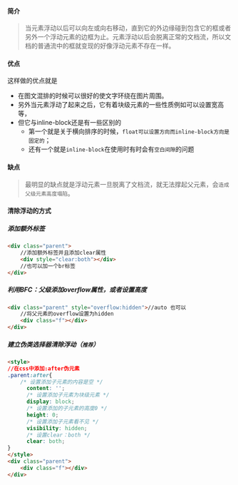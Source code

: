 #### 简介
> 当元素浮动以后可以向左或向右移动，直到它的外边缘碰到包含它的框或者另外一个浮动元素的边框为止。元素浮动以后会脱离正常的文档流，所以文档的普通流中的框就变现的好像浮动元素不存在一样。

#### 优点
这样做的优点就是

- 在图文混排的时候可以很好的使文字环绕在图片周围。
- 另外当元素浮动了起来之后，它有着块级元素的一些性质例如可以设置宽高等，
- 但它与inline-block还是有一些区别的
  - 第一个就是关于横向排序的时候，`float可以设置方向而inline-block方向是固定的`；
  - 还有一个就是`inline-block`在使用时有时会有`空白间隙`的问题

#### 缺点

> 最明显的缺点就是浮动元素一旦脱离了文档流，就无法撑起父元素，会`造成父级元素高度塌陷`。

#### 清除浮动的方式

##### 添加额外标签

```html
<div class="parent">
    //添加额外标签并且添加clear属性
    <div style="clear:both"></div>
    //也可以加一个br标签
</div>
```

##### 利用BFC：父级添加overflow属性，或者设置高度

```html
<div class="parent" style="overflow:hidden">//auto 也可以
    //将父元素的overflow设置为hidden
    <div class="f"></div>
</div>
```

##### 建立伪类选择器清除浮动（`推荐`）

```html
<style>
//在css中添加:after伪元素
.parent:after{
    /* 设置添加子元素的内容是空 */
      content: '';  
      /* 设置添加子元素为块级元素 */
      display: block;
      /* 设置添加的子元素的高度0 */
      height: 0;
      /* 设置添加子元素看不见 */
      visibility: hidden;
      /* 设置clear：both */
      clear: both;
}
</style>
<div class="parent">
    <div class="f"></div>
</div>
```